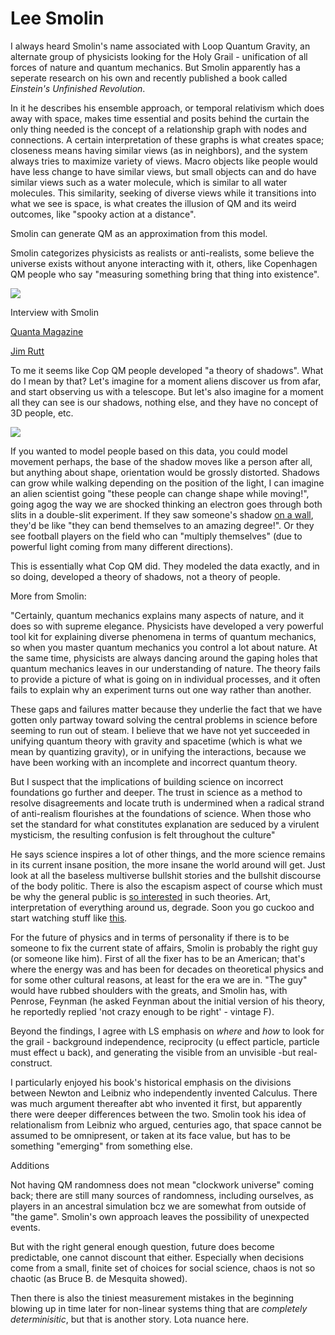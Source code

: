 # Lee Smolin

I always heard Smolin's name associated with Loop Quantum Gravity, an
alternate group of physicists looking for the Holy Grail - unification
of all forces of nature and quantum mechanics. But Smolin apparently
has a seperate research on his own and recently published a book
called *Einstein's Unfinished Revolution*.

In it he describes his ensemble approach, or temporal relativism which
does away with space, makes time essential and posits behind the
curtain the only thing needed is the concept of a relationship graph
with nodes and connections. A certain interpretation of these graphs
is what creates space; closeness means having similar views (as in
neighbors), and the system always tries to maximize variety of
views. Macro objects like people would have less change to have
similar views, but small objects can and do have similar views such as
a water molecule, which is similar to all water molecules. This
similarity, seeking of diverse views while it transitions into what we
see is space, is what creates the illusion of QM and its weird
outcomes, like "spooky action at a distance".

Smolin can generate QM as an approximation from this model. 

Smolin categorizes physicists as realists or anti-realists, some
believe the universe exists without anyone interacting with it,
others, like Copenhagen QM people who say "measuring something bring
that thing into existence".

[![](http://img.youtube.com/vi/r-L690pQhuo/0.jpg)](https://youtu.be/r-L690pQhuo?t=902)

Interview with Smolin

[Quanta Magazine](https://www.quantamagazine.org/were-stuck-inside-the-universe-lee-smolin-has-an-idea-for-how-to-study-it-anyway-20190627/)

[Jim Rutt](https://twitter.com/jim_rutt/status/1154701707537989632)

To me it seems like Cop QM people developed "a theory of
shadows". What do I mean by that? Let's imagine for a moment aliens
discover us from afar, and start observing us with a telescope. But
let's also imagine for a moment all they can see is our shadows,
nothing else, and they have no concept of 3D people, etc.

![](https://muratk3n.github.io/thirdwave/en/2019/08/shadows.jpeg)

If you wanted to model people based on this data, you could model
movement perhaps, the base of the shadow moves like a person after
all, but anything about shape, orientation would be grossly
distorted. Shadows can grow while walking depending on the position of
the light, I can imagine an alien scientist going "these people can
change shape while moving!", going agog the way we are shocked
thinking an electron goes through both slits in a double-slit
experiment. If they saw someone's shadow [on a
wall](https://muratk3n.github.io/thirdwave/en/2019/08/shadowwall.jpg),
they'd be like "they can bend themselves to an amazing degree!".  Or
they see football players on the field who can "multiply themselves"
(due to powerful light coming from many different directions). 

This is essentially what Cop QM did. They modeled the data exactly,
and in so doing, developed a theory of shadows, not a theory of
people.

More from Smolin: 

"Certainly, quantum mechanics explains many aspects of nature, and it
does so with supreme elegance. Physicists have developed a very
powerful tool kit for explaining diverse phenomena in terms of quantum
mechanics, so when you master quantum mechanics you control a lot
about nature. At the same time, physicists are always dancing around
the gaping holes that quantum mechanics leaves in our understanding of
nature. The theory fails to provide a picture of what is going on in
individual processes, and it often fails to explain why an experiment
turns out one way rather than another.

These gaps and failures matter because they underlie the fact that we
have gotten only partway toward solving the central problems in
science before seeming to run out of steam. I believe that we have not
yet succeeded in unifying quantum theory with gravity and spacetime
(which is what we mean by quantizing gravity), or in unifying the
interactions, because we have been working with an incomplete and
incorrect quantum theory.

But I suspect that the implications of building science on incorrect
foundations go further and deeper. The trust in science as a method to
resolve disagreements and locate truth is undermined when a radical
strand of anti-realism flourishes at the foundations of science. When
those who set the standard for what constitutes explanation are
seduced by a virulent mysticism, the resulting confusion is felt
throughout the culture"

He says science inspires a lot of other things, and the more science
remains in its current insane position, the more insane the world
around will get. Just look at all the baseless multiverse bullshit
stories and the bullshit discourse of the body politic. There is also
the escapism aspect of course which must be why the general public is
[so interested](https://youtu.be/NGH8Rt_SNy8?t=1706) in such
theories. Art, interpretation of everything around us, degrade. Soon
you go cuckoo and start watching stuff like
[this](https://youtu.be/R6G3-Zc9mtM).

For the future of physics and in terms of personality if there is to
be someone to fix the current state of affairs, Smolin is probably the
right guy (or someone like him). First of all the fixer has to be an
American; that's where the energy was and has been for decades on
theoretical physics and for some other cultural reasons, at least for
the era we are in. "The guy" would have rubbed shoulders with the
greats, and Smolin has, with Penrose, Feynman (he asked Feynman about
the initial version of his theory, he reportedly replied 'not crazy
enough to be right' - vintage F).

Beyond the findings, I agree with LS emphasis on _where_ and _how_ to
look for the grail - background independence, reciprocity (u effect
particle, particle must effect u back), and generating the visible
from an unvisible -but real- construct.

I particularly enjoyed his book's historical emphasis on the divisions
between Newton and Leibniz who independently invented Calculus. There
was much argument thereafter abt who invented it first, but apparently
there were deeper differences between the two. Smolin took his idea of
relationalism from Leibniz who argued, centuries ago, that space
cannot be assumed to be omnipresent, or taken at its face value, but
has to be something "emerging" from something else.

Additions

Not having QM randomness does not mean "clockwork universe" coming
back; there are still many sources of randomness, including ourselves,
as players in an ancestral simulation bcz we are somewhat from outside
of "the game". Smolin's own approach leaves the possibility of
unexpected events.

But with the right general enough question, future does become
predictable, one cannot discount that either. Especially when
decisions come from a small, finite set of choices for social science,
chaos is not so chaotic (as Bruce B. de Mesquita showed). 

Then there is also the tiniest measurement mistakes in the beginning
blowing up in time later for non-linear systems thing that are
*completely determinisitic*, but that is another story. Lota nuance
here.
